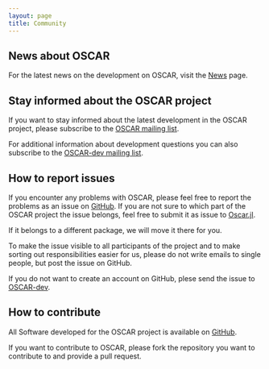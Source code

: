 ```yaml
---
layout: page
title: Community
---
```


## News about OSCAR

For the latest news on the development on OSCAR, visit the [News]({{site.baseurl}}/news) page.

## Stay informed about the OSCAR project

If you want to stay informed about the latest development in the OSCAR project, please subscribe to the [OSCAR mailing list](https://mail.mathematik.uni-kl.de/mailman/listinfo/oscar).

For additional information about development questions you can also subscribe to the
[OSCAR-dev mailing list](https://mail.mathematik.uni-kl.de/mailman/listinfo/oscar-dev).

## How to report issues

If you encounter any problems with OSCAR, please feel free to report the problems as an issue on [GitHub](https://github.com/oscar-system). If you are not sure to which part of the OSCAR project the
issue belongs, feel free to submit it as issue to [Oscar.jl](https://github.com/oscar-system/Oscar.jl).

If it belongs to a different package, we will move it there for you.

To make the issue visible to all participants of the project and to make sorting out responsibilities easier for us, please do not write emails to single people, but post the issue on GitHub.

If you do not want to create an account on GitHub, plese send the issue to [OSCAR-dev](mailto:oscar-dev@mathematik.uni-kl.de).

## How to contribute

All Software developed for the OSCAR project is available on [GitHub](https://github.com/oscar-system).

If you want to contribute to OSCAR, please fork the repository you want to contribute to
and provide a pull request.

